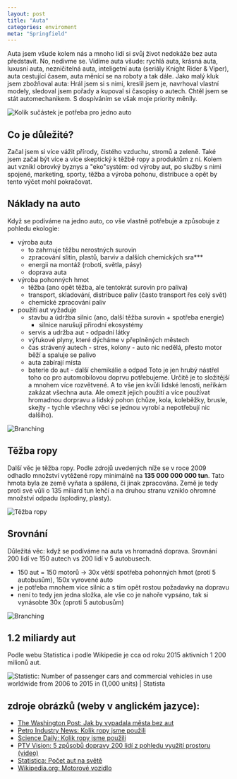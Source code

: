 ```yaml
---
layout: post
title: "Auta"
categories: enviroment
meta: "Springfield"
---
```


Auta jsem všude kolem nás a mnoho lidí si svůj život nedokáže bez auta představit. No, nedivme se. Vidíme auta všude: rychlá auta, krásná auta, luxusní auta, nezničitelná auta, inteligetní auta (seriály Knight Rider & Viper), auta cestující časem, auta měnící se na roboty a tak dále. Jako malý kluk jsem zbožňoval auta: Hrál jsem si s nimi, kreslil jsem je, navrhoval vlastní modely, sledoval jsem pořady a kupoval si časopisy o autech. Chtěl jsem se stát automechanikem. S dospíváním se však moje priority měnily.

![Kolik sučástek je potřeba pro jedno auto](https://www.carwrecker.nz/wp-content/uploads/2016/05/car-parts.png)

## Co je důležité?
Začal jsem si více vážit přírody, čistého vzduchu, stromů a zeleně. Také jsem začal být více a více skeptický k těžbě ropy a produktům z ní. Kolem aut vznikl obrovký byznys a "eko"systém: od výroby aut, po služby s nimi spojené, marketing, sporty, těžba a výroba pohonu, distribuce a opět by tento výčet mohl pokračovat.

## Náklady na auto
Když se podíváme na jedno auto, co vše vlastně potřebuje a způsobuje z pohledu ekologie:
- výroba auta
  - to zahrnuje těžbu nerostných surovin
  - zpracování slitin, plastů, barviv a dalších chemických sra***
  - energii na montáž (roboti, světla, pásy)
  - doprava auta
- výroba pohonných hmot
  - těžba (ano opět těžba, ale tentokrát surovin pro paliva)
  - transport, skladování, distribuce paliv (často transport řes celý svět)
  - chemické zpracování paliv
- použití aut vyžaduje
  - stavbu a údržba silnic (ano, další těžba surovin + spotřeba energie)
    - silnice narušují přirodní ekosystémy
  - servis a udržba aut - odpadní látky
  - výfukové plyny, které dýcháme v přeplněných městech
  - čas strávený autech - stres, kolony - auto nic nedělá, přesto motor běží a spaluje se palivo
  - auta zabírají místa
  - baterie do aut - další chemikálie a odpad
Toto je jen hrubý nástřel toho co pro automobilovou doprvu potřebujeme. Určitě je to složitější a mnohem více rozvětvené.
A to vše jen kvůli lidské lenosti, neříkám zakázat všechna auta. Ale omezit jejich použití a více používat hromadnou dorpravu a lidský pohon (chůze, kola, koleběžky, brusle, skejty - tychle všechny věci se jednou vyrobí a nepotřebují nic dalšího).

![Branching](https://www.washingtonpost.com/blogs/wonkblog/files/2015/08/7hAJ4qG1.gif)

## Těžba ropy
Další věc je těžba ropy. Podle zdrojů uvedených níže se v roce 2009 odhadlo množství vytěžené ropy minimálně na **135 000 000 000 tun**. Tato hmota byla ze země vyňata a spálena, či jinak zpracována. Země je tedy proti své vůli o 135 miliard tun lehčí a na druhou stranu vzniklo ohromné množství odpadu (splodiny, plasty).

![Těžba ropy](https://www.sciencedaily.com/images/2009/05/090507072830_1_540x360.jpg)

## Srovnání
Důležitá věc: když se podíváme na auta vs hromadná doprava. Srovnání 200 lidí ve 150 autech vs 200 lidí v 5 autobusech.
- 150 aut = 150 motorů -> 30x větší spotřeba pohonných hmot (protí 5 autobusům), 150x vyrovené auto
- je potřeba mnohem více silnic a s tím opět rostou požadavky na dopravu
- není to tedy jen jedna složka, ale vše co je nahoře vypsáno, tak si vynásobte 30x (oproti 5 autobusům)

![Branching](https://i.ytimg.com/vi/g_ILtWzH3Ko/maxresdefault.jpg)

## 1.2 miliardy aut
Podle webu Statistica i podle Wikipedie je cca od roku 2015 aktivních 1 200 milionů aut.

![Statistic: Number of passenger cars and commercial vehicles in use worldwide from 2006 to 2015 in (1,000 units) | Statista](www.statista.com/graphic/1/281134/number-of-vehicles-in-use-worldwide.jpg)

## zdroje obrázků (weby v anglickém jazyce):
- [The Washington Post: Jak by vypadala města bez aut](https://www.washingtonpost.com/news/wonk/wp/2015/08/10/what-cities-would-look-like-without-cars/)
- [Petro Industry News: Kolik ropy jsme použili](https://www.petro-online.com/news/fuel-for-thought/13/breaking_news/how_much_oil_have_we_used/34379)
- [Science Daily: Kolik ropy jsme použili](https://www.sciencedaily.com/releases/2009/05/090507072830.htm)
- [PTV Vision: 5 způsobů dopravy 200 lidí z pohledu využití prostoru (video)](https://www.youtube.com/watch?v=g_ILtWzH3Ko)
- [Statistica: Počet aut na světě](https://www.statista.com/statistics/281134/number-of-vehicles-in-use-worldwide/)
- [Wikipedia.org: Motorové vozidlo](https://en.wikipedia.org/wiki/Motor_vehicle)
